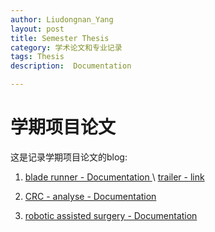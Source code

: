 ```yaml
---
author: Liudongnan_Yang
layout: post
title: Semester Thesis
category: 学术论文和专业记录
tags: Thesis
description:  Documentation

---
```


# 学期项目论文

这是记录学期项目论文的blog:


1. [blade runner - Documentation ](https://github.com/yldn/BladeRunner-Demo-/blob/master/docs/Game%20Design%20Document%20ASG.pdf) \ [trailer - link](https://youtu.be/ZJsznK6jfDY)

2. [CRC - analyse - Documentation ](https://github.com/yldn/ASP/blob/master/Documentation/CRC32%20Dokumentation.pdf)

3. [robotic assisted surgery - Documentation](https://github.com/yldn/yldn.github.io/blob/master/uploads/merged_document.pdf)